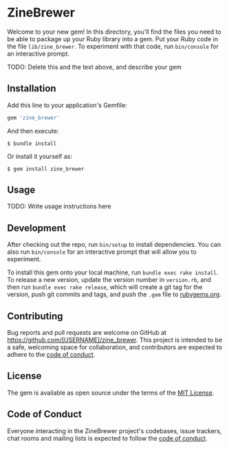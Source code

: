 # ZineBrewer

Welcome to your new gem! In this directory, you'll find the files you need to be able to package up your Ruby library into a gem. Put your Ruby code in the file `lib/zine_brewer`. To experiment with that code, run `bin/console` for an interactive prompt.

TODO: Delete this and the text above, and describe your gem

## Installation

Add this line to your application's Gemfile:

```ruby
gem 'zine_brewer'
```

And then execute:

    $ bundle install

Or install it yourself as:

    $ gem install zine_brewer

## Usage

TODO: Write usage instructions here

## Development

After checking out the repo, run `bin/setup` to install dependencies. You can also run `bin/console` for an interactive prompt that will allow you to experiment.

To install this gem onto your local machine, run `bundle exec rake install`. To release a new version, update the version number in `version.rb`, and then run `bundle exec rake release`, which will create a git tag for the version, push git commits and tags, and push the `.gem` file to [rubygems.org](https://rubygems.org).

## Contributing

Bug reports and pull requests are welcome on GitHub at https://github.com/[USERNAME]/zine_brewer. This project is intended to be a safe, welcoming space for collaboration, and contributors are expected to adhere to the [code of conduct](https://github.com/[USERNAME]/zine_brewer/blob/master/CODE_OF_CONDUCT.md).


## License

The gem is available as open source under the terms of the [MIT License](https://opensource.org/licenses/MIT).

## Code of Conduct

Everyone interacting in the ZineBrewer project's codebases, issue trackers, chat rooms and mailing lists is expected to follow the [code of conduct](https://github.com/[USERNAME]/zine_brewer/blob/master/CODE_OF_CONDUCT.md).
